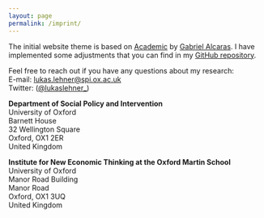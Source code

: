 ```yaml
---
layout: page
permalink: /imprint/
---
```


The initial website theme is based on <a target="_blank" href="https://github.com/gaalcaras/academic">Academic</a> by [Gabriel Alcaras](https://gaalcaras.com/en/). I have implemented some adjustments that you can find in my [GitHub repository](https://github.com/lukaslehner/lukaslehner.github.io).

Feel free to reach out if you have any questions about my research: \
E-mail: [lukas.lehner@spi.ox.ac.uk](mailto:lukas.lehner@spi.ox.ac.uk) \
Twitter: ([@lukaslehner_](https://twitter.com/LukasLehner_))

**Department of Social Policy and Intervention** \
University of Oxford \
Barnett House \
32 Wellington Square \
Oxford, OX1 2ER \
United Kingdom 


**Institute for New Economic Thinking at the Oxford Martin School** \
University of Oxford \
Manor Road Building \
Manor Road \
Oxford, OX1 3UQ \
United Kingdom
